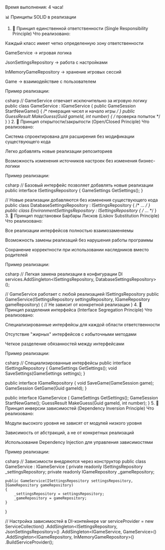 Время выполнения: 4 часа!

📊 Принципы SOLID в реализации
1. 🎯 Принцип единственной ответственности (Single Responsibility Principle)
Что реализовано:

Каждый класс имеет четко определенную зону ответственности

GameService → игровая логика

JsonSettingsRepository → работа с настройками

InMemoryGameRepository → хранение игровых сессий

Game → взаимодействие с пользователем

Пример реализации:

csharp
// GameService отвечает исключительно за игровую логику
public class GameService : IGameService
{
    public GameSession StartNewGame() { /* генерация чисел и начало игры */ }
    public GuessResult MakeGuess(Guid gameId, int number) { /* проверка попыток */ }
}
2. 🔄 Принцип открытости/закрытости (Open/Closed Principle)
Что реализовано:

Система спроектирована для расширения без модификации существующего кода

Легко добавлять новые реализации репозиториев

Возможность изменения источников настроек без изменения бизнес-логики

Пример реализации:

csharp
// Базовый интерфейс позволяет добавлять новые реализации
public interface ISettingsRepository
{
    GameSettings GetSettings();
}

// Новые реализации добавляются без изменения существующего кода
public class DatabaseSettingsRepository : ISettingsRepository { /* ... */ }
public class EnvironmentSettingsRepository : ISettingsRepository { /* ... */ }
3. 🔁 Принцип подстановки Барбары Лисков (Liskov Substitution Principle)
Что реализовано:

Все реализации интерфейсов полностью взаимозаменяемы

Возможность замены реализаций без нарушения работы программы

Сохранение корректности при использовании наследников вместо родителей

Пример реализации:

csharp
// Легкая замена реализации в конфигурации DI
services.AddSingleton<ISettingsRepository, DatabaseSettingsRepository>();

// GameService работает с любой реализацией ISettingsRepository
public GameService(ISettingsRepository settingsRepository, IGameRepository gameRepository)
{
    // Не зависит от конкретной реализации
}
4. 🧩 Принцип разделения интерфейса (Interface Segregation Principle)
Что реализовано:

Специализированные интерфейсы для каждой области ответственности

Отсутствие "жирных" интерфейсов с избыточными методами

Четкое разделение обязанностей между интерфейсами

Пример реализации:

csharp
// Специализированные интерфейсы
public interface ISettingsRepository
{
    GameSettings GetSettings();
    void SaveSettings(GameSettings settings);
}

public interface IGameRepository
{
    void SaveGame(GameSession game);
    GameSession GetGame(Guid gameId);
}

public interface IGameService
{
    GameSettings GetSettings();
    GameSession StartNewGame();
    GuessResult MakeGuess(Guid gameId, int number);
}
5. 📡 Принцип инверсии зависимостей (Dependency Inversion Principle)
Что реализовано:

Модули высокого уровня не зависят от модулей низкого уровня

Зависимость от абстракций, а не от конкретных реализаций

Использование Dependency Injection для управления зависимостями

Пример реализации:

csharp
// Зависимости внедряются через конструктор
public class GameService : IGameService
{
    private readonly ISettingsRepository _settingsRepository;
    private readonly IGameRepository _gameRepository;

    public GameService(ISettingsRepository settingsRepository, IGameRepository gameRepository)
    {
        _settingsRepository = settingsRepository;
        _gameRepository = gameRepository;
    }
}

// Настройка зависимостей в DI-контейнере
var serviceProvider = new ServiceCollection()
    .AddSingleton<ISettingsRepository, JsonSettingsRepository>()
    .AddSingleton<IGameService, GameService>()
    .AddSingleton<IGameRepository, InMemoryGameRepository>()
    .BuildServiceProvider();